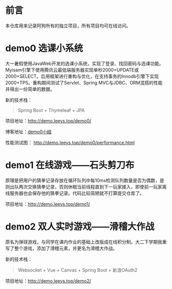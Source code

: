 # 前言
本仓库用来记录阿狗所有的独立项目，所有项目均可在线访问。

# demo0 选课小系统
大一暑假使用JavaWeb开发的选课小系统，实现了登录、找回密码与选课功能。Myisam引擎下使用腾讯云最低端服务器实现单秒2000+UPDATE或2000+SELECT。后用框架进行重构与优化，在支持事务的Innodb引擎下实现2000+TPS。重构期间测试了Servlet、Spring MVC与JDBC、ORM混搭的性能并得出一份简单的数据。

新的技术栈：
> Spring Boot + Thymeleaf + JPA

项目地址：http://demo.leeys.top/demo0/

博客地址：[demo0小结](http://leeys.top/2017/04/28/demo0%E5%B0%8F%E7%BB%93/)

性能测试图： http://demo.leeys.top/demo0/performance.html


# demo1 在线游戏——石头剪刀布
原理是把用户的猜拳记录存放在循环队列中每10ms检测队列数量是否为偶数，是则出队两次交换猜拳记录，否则休眠当前线程直到下一玩家接入，即使前一玩家离线服务器也会保存他的猜拳记录。代码比较简陋就不打算提交仓库了。

项目地址：http://demo.leeys.top/demo1/

# demo2 双人实时游戏——滑稽大作战
原名为弹球游戏，与同学在课内作业的基础上改版成在线积分制。大二下学期我重写了整个游戏，添加了滑稽元素，并更名为滑稽大作战。

新的技术栈：
> Websocket + Vue + Canvas + Spring Boot + 新浪OAuth2

项目地址：http://demo.leeys.top/demo2/
